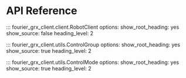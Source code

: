 # API Reference

::: fourier_grx_client.client.RobotClient
    options:
      show_root_heading: yes
      show_source: false
      heading_level: 2

::: fourier_grx_client.utils.ControlGroup
    options:
      show_root_heading: yes
      show_source: true
      heading_level: 2

::: fourier_grx_client.utils.ControlMode
    options:
      show_root_heading: yes
      show_source: true
      heading_level: 2
